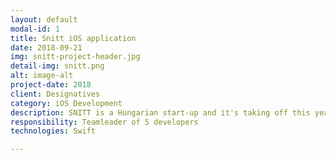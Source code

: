 ```yaml
---
layout: default
modal-id: 1
title: Snitt iOS application
date: 2018-09-21
img: snitt-project-header.jpg
detail-img: snitt.png
alt: image-alt
project-date: 2018
client: Designatives
category: iOS Development
description: SNITT is a Hungarian start-up and it's taking off this year. Without giving away too much, we hope that the SNITT app will change the way you create videos. <p>The app is currently being developed for iOS and after user-testing is complete we'll launch it.</p>
responsibility: Teamleader of 5 developers
technologies: Swift

---
```

